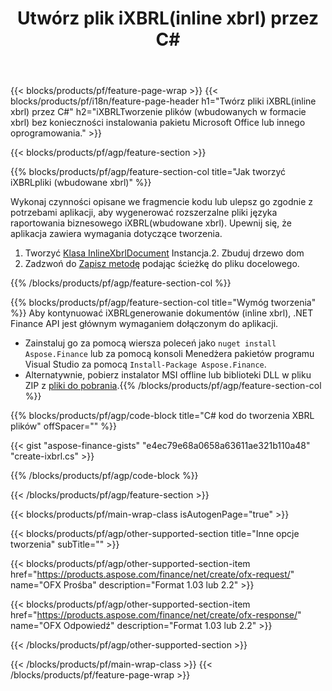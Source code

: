 ﻿---
title: Utwórz plik iXBRL(inline xbrl) przez C#
description: Przykładowy kod do tworzenia pliku iXBRL(inline xbrl). Użyj przykładowego kodu API do generowania plików wsadowych iXBRL(inline xbrl) w aplikacjach opartych na .NET. 
url: /pl/net/create/ixbrl/
family: finance
platformtag: net
feature: create
informat: iXBRL
outformat: 
otherformats: 
---
{{< blocks/products/pf/feature-page-wrap >}}
{{< blocks/products/pf/i18n/feature-page-header h1="Twórz pliki iXBRL(inline xbrl) przez C#" h2="iXBRLTworzenie plików (wbudowanych w formacie xbrl) bez konieczności instalowania pakietu Microsoft Office lub innego oprogramowania." >}}

{{< blocks/products/pf/agp/feature-section >}}

{{% blocks/products/pf/agp/feature-section-col title="Jak tworzyć iXBRLpliki (wbudowane xbrl)" %}}

Wykonaj czynności opisane we fragmencie kodu lub ulepsz go zgodnie z potrzebami aplikacji, aby wygenerować rozszerzalne pliki języka raportowania biznesowego iXBRL(wbudowane xbrl). Upewnij się, że aplikacja zawiera wymagania dotyczące tworzenia.

1. Tworzyć [Klasa InlineXbrlDocument](https://apireference.aspose.com/finance/net/aspose.finance.xbrl.inline/inlinexbrldocument) Instancja.2. Zbuduj drzewo dom
3. Zadzwoń do [Zapisz metodę](https://apireference.aspose.com/finance/net/aspose.finance.xbrl.inline.inlinexbrldocument/save/methods/1) podając ścieżkę do pliku docelowego.

{{% /blocks/products/pf/agp/feature-section-col %}}

{{% blocks/products/pf/agp/feature-section-col title="Wymóg tworzenia" %}}
Aby kontynuować iXBRLgenerowanie dokumentów (inline xbrl), .NET Finance API jest głównym wymaganiem dołączonym do aplikacji. 
- Zainstaluj go za pomocą wiersza poleceń jako ```nuget install Aspose.Finance``` lub za pomocą konsoli Menedżera pakietów programu Visual Studio za pomocą ```Install-Package Aspose.Finance```.
- Alternatywnie, pobierz instalator MSI offline lub biblioteki DLL w pliku ZIP z [pliki do pobrania](https://downloads.aspose.com/finance/net).{{% /blocks/products/pf/agp/feature-section-col %}}

{{% blocks/products/pf/agp/code-block title="C# kod do tworzenia XBRL plików" offSpacer="" %}}

{{< gist "aspose-finance-gists" "e4ec79e68a0658a63611ae321b110a48" "create-ixbrl.cs" >}}

{{% /blocks/products/pf/agp/code-block %}}

{{< /blocks/products/pf/agp/feature-section >}}

{{< blocks/products/pf/main-wrap-class isAutogenPage="true" >}}

{{< blocks/products/pf/agp/other-supported-section title="Inne opcje tworzenia" subTitle="" >}}

{{< blocks/products/pf/agp/other-supported-section-item href="https://products.aspose.com/finance/net/create/ofx-request/" name="OFX Prośba" description="Format 1.03 lub 2.2" >}}

{{< blocks/products/pf/agp/other-supported-section-item href="https://products.aspose.com/finance/net/create/ofx-response/" name="OFX Odpowiedź" description="Format 1.03 lub 2.2" >}}

{{< /blocks/products/pf/agp/other-supported-section >}}

{{< /blocks/products/pf/main-wrap-class >}}
{{< /blocks/products/pf/feature-page-wrap >}}
